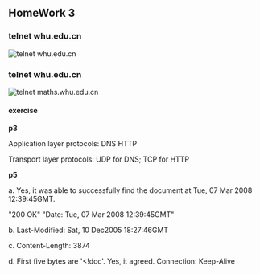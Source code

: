 ## HomeWork 3

### telnet whu.edu.cn
![telnet whu.edu.cn](https:///raw.githubusercontent.com/2017302580119/Pics/telnet-whu.jpg)


### telnet whu.edu.cn
![telnet maths.whu.edu.cn](https:///raw.githubusercontent.com/2017302580119/Pics/telnet-maths1.jpg)


#### exercise

**p3**

Application layer protocols: DNS HTTP

Transport layer protocols: UDP for DNS; TCP for HTTP


**p5**

a. Yes, it was able to successfully find the document at Tue, 07 Mar 2008 12:39:45GMT.

"200 OK" "Date: Tue, 07 Mar 2008 12:39:45GMT"

b. Last-Modified: Sat, 10 Dec2005 18:27:46GMT

c. Content-Length: 3874

d. First five bytes are '<!doc'.
    Yes, it agreed. Connection: Keep-Alive
